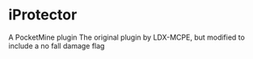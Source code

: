 # iProtector
A PocketMine plugin
The original plugin by LDX-MCPE, 
but modified to include a no fall damage flag
